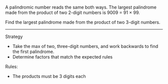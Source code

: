 A palindromic number reads the same both ways. The largest palindrome made from the product of two 2-digit numbers is 9009 = 91 × 99.

Find the largest palindrome made from the product of two 3-digit numbers.

------

Strategy
- Take the max of two, three-digit numbers, and work backwards to find the first palindrome.
- Determine factors that match the expected rules

Rules:
- The products must be 3 digits each